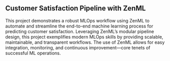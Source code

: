 ## Customer Satisfaction Pipeline with ZenML

This project demonstrates a robust MLOps workflow using ZenML to automate and streamline the end-to-end machine learning process for predicting customer satisfaction.
Leveraging ZenML’s modular pipeline design, this project exemplifies modern MLOps skills by providing scalable, maintainable, and transparent workflows. The use of ZenML allows for easy integration, monitoring, and continuous improvement—core tenets of successful ML operations.
